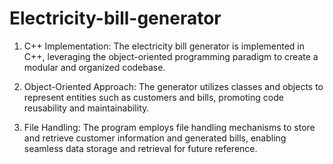 # Electricity-bill-generator
1. C++ Implementation: The electricity bill generator is implemented in C++, leveraging the object-oriented programming paradigm to create a modular and organized codebase.

2. Object-Oriented Approach: The generator utilizes classes and objects to represent entities such as customers and bills, promoting code reusability and maintainability.

3. File Handling: The program employs file handling mechanisms to store and retrieve customer information and generated bills, enabling seamless data storage and retrieval for future reference.
